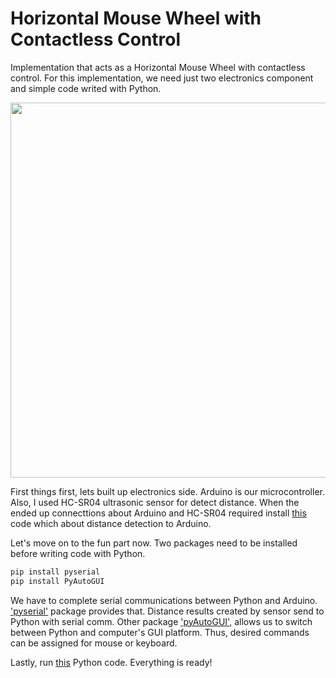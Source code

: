 # Horizontal Mouse Wheel with Contactless Control

Implementation that acts as a Horizontal Mouse Wheel with contactless control. For this implementation, we need just two electronics component and simple code writed with Python. 

<p align="center">
  <img width="600" src="https://github.com/oreitor/contactless-horizontal-mouse-wheel-control/blob/master/HMW.gif">
</p>

First things first, lets built up electronics side. Arduino is our microcontroller. Also, I used HC-SR04 ultrasonic sensor for detect distance. When the ended up connecttions about Arduino and HC-SR04 required install [this](https://github.com/oreitor/contactless-horizontal-mouse-wheel-control/blob/master/arduino.ino) code which about distance detection to Arduino.

Let's move on to the fun part now. Two packages need to be installed before writing code with Python.

```python
pip install pyserial
pip install PyAutoGUI
```

We have to complete serial communications between Python and Arduino. ['pyserial'](https://pypi.org/project/pyserial/) package provides that. Distance results created by sensor send to Python with serial comm. Other package ['pyAutoGUI'](https://pypi.org/project/PyAutoGUI/), allows us to switch between Python and computer's GUI platform. Thus, desired commands can be assigned for mouse or keyboard.

Lastly, run [this](https://github.com/oreitor/contactless-horizontal-mouse-wheel-control/blob/master/python.py) Python code. Everything is ready!
